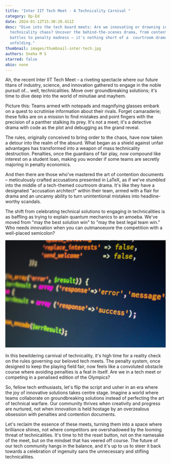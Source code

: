 ```yaml
---
title: "Inter IIT Tech Meet - A Technicality Carnival "
category: Op-Ed
date: 2024-01-12T15:30:20.411Z
desc: "Dive into the tech board meets: Are we innovating or drowning in
  technicality chaos? Uncover the behind-the-scenes drama, from contention
  battles to penalty madness – it's nothing short of a  courtroom drama
  unfolding."
thumbnail: images/thumbnail-inter-tech.jpg
authors: Sneha M S
starred: false
abio: none
---
```

<!--StartFragment-->

Ah, the recent Inter IIT Tech Meet – a riveting spectacle where our future titans of industry, science, and innovation gathered to engage in the noble pursuit of... well, technicalities. Move over groundbreaking solutions; it's time to dive deep into the world of minutiae and mayhem.

Picture this: Teams armed with notepads and magnifying glasses embark on a quest to scrutinise information about their rivals. Forget camaraderie; these folks are on a mission to find mistakes and point fingers with the precision of a panther stalking its prey. It's not a meet; it's a detective drama with code as the plot and debugging as the grand reveal.

The rules, originally conceived to bring order to the chaos, have now taken a detour into the realm of the absurd. What began as a shield against unfair advantages has transformed into a weapon of mass technicality destruction. Penalties, once the guardians of fair play, now compound like interest on a student loan, making you wonder if some teams are secretly majoring in penalty economics.

And then there are those who've mastered the art of contention documents – meticulously crafted accusations presented in LaTeX, as if we've stumbled into the middle of a tech-themed courtroom drama. It's like they have a designated "accusation architect" within their team, armed with a flair for drama and an uncanny ability to turn unintentional mistakes into headline-worthy scandals.

The shift from celebrating technical solutions to engaging in technicalities is as baffling as trying to explain quantum mechanics to an amoeba. We've moved from "may the best solution win" to "may the best legal team win." Who needs innovation when you can outmanoeuvre the competition with a well-placed semicolon?

![](images/code-image.jpg)

In this bewildering carnival of technicality, it's high time for a reality check on the rules governing our beloved tech meets. The penalty system, once designed to keep the playing field fair, now feels like a convoluted obstacle course where avoiding penalties is a feat in itself. Are we in a tech meet or competing in a penalised edition of the Olympics?

So, fellow tech enthusiasts, let's flip the script and usher in an era where the joy of innovative solutions takes centre stage. Imagine a world where teams collaborate on groundbreaking solutions instead of perfecting the art of technical warfare. Our community thrives when creativity and progress are nurtured, not when innovation is held hostage by an overzealous obsession with penalties and contention documents.

Let's reclaim the essence of these meets, turning them into a space where brilliance shines, not where competitors are overshadowed by the looming threat of technicalities. It's time to hit the reset button, not on the namesake of the meet, but on the mindset that has veered off course. The future of our tech community hangs in the balance, and it's up to us to steer it back towards a celebration of ingenuity sans the unnecessary and stifling technicalities.

<!--EndFragment-->